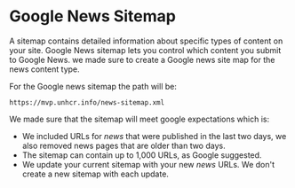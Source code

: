 # Google News Sitemap

A sitemap contains detailed information about specific types of content on your site. Google News sitemap lets you control which content you submit to Google News. we made sure to create a Google news site map for the news content type.

For the Google news sitemap the path will be:

```
https://mvp.unhcr.info/news-sitemap.xml
```

We made sure that the sitemap will meet google expectations which is:

* We included URLs for _news_ that were published in the last two days, we also removed news pages that are older than two days.
* The sitemap can contain up to 1,000 URLs, as Google suggested.
* We update your current sitemap with your new _news_ URLs. We don't create a new sitemap with each update.
